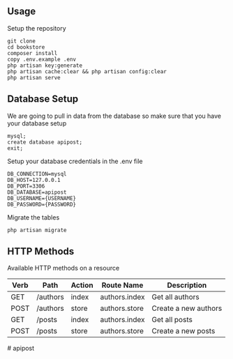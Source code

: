 ## Usage <br>
Setup the repository <br>
```
git clone
cd bookstore
composer install
copy .env.example .env 
php artisan key:generate
php artisan cache:clear && php artisan config:clear 
php artisan serve 
```

## Database Setup <br>
We are going to pull in data from the database so make sure that you have your database setup
```
mysql;
create database apipost;
exit;
```


Setup your database credentials in the .env file <br>
```
DB_CONNECTION=mysql
DB_HOST=127.0.0.1
DB_PORT=3306
DB_DATABASE=apipost
DB_USERNAME={USERNAME}
DB_PASSWORD={PASSWORD}
```

Migrate the tables
```
php artisan migrate
```	

## HTTP Methods
Available HTTP methods on a resource

| **Verb**        | **Path**           | **Action**  | **Route Name**        | **Description**   |
| ------------- |-------------| -----| ------------- |-------------|
| GET         | /authors | index | authors.index | Get all authors |
| POST         | /authors | store | authors.store | Create a new authors |
| GET         | /posts | index | authors.index | Get all posts |
| POST         | /posts | store | authors.store | Create a new posts |

#   a p i p o s t  
 